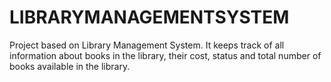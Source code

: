 # LIBRARYMANAGEMENTSYSTEM
Project based on Library Management System. It keeps track of all information about books in the library, their cost, status and total number of books available in the library.
